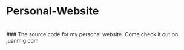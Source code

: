 # Personal-Website
<br>
### The source code for my personal website. Come check it out on juanmig.com
